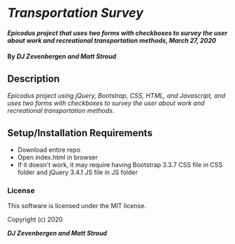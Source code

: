 # _Transportation Survey_

#### _Epicodus project that uses two forms with checkboxes to survey the user about work and recreational transportation methods, March 27, 2020_

#### By _**DJ Zevenbergen and Matt Stroud**_

## Description

_Epicodus project using jQuery, Bootstrap, CSS, HTML, and Javascript, and uses two forms with checkboxes to survey the user about work and recreational transportation methods._

## Setup/Installation Requirements

* Download entire repo
* Open index.html in browser
* If it doesn't work, it may require having Bootstrap 3.3.7 CSS file in CSS folder and jQuery 3.4.1 JS file in JS folder


### License

This software is licensed under the MIT license.

Copyright (c) 2020 

**_DJ Zevenbergen and Matt Stroud_**